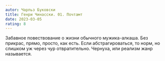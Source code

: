 ```yaml
---
autor: Чарльз Буковски
title: Генри Чинасски. 01. Почтамт
date: 2023-03-05
rating: 8
---
```

Забавное повествование о жизни обычного мужика-алкаша. Без прикрас, прямо, просто, как есть. Если абстрагироваться, то норм, но слишком уж через чур отвратительно. Чернуха, или реализм жанр называется.